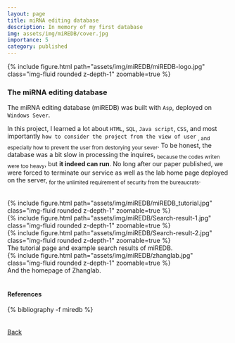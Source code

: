 ```yaml
---
layout: page
title: miRNA editing database
description: In memory of my first database
img: assets/img/miREDB/cover.jpg
importance: 5
category: published
---
```


<div class="row text-center">
    <div class="col-sm mt-3 mt-md-0">
    </div>
    <div class="col-sm mt-3 mt-md-0 text-center">
        {% include figure.html path="assets/img/miREDB/miREDB-logo.jpg" class="img-fluid rounded z-depth-1" zoomable=true %}
    </div>
    <div class="col-sm mt-3 mt-md-0">
    </div>
</div>

### The miRNA editing database

The miRNA editing database (miREDB) was built with `Asp`, deployed on `Windows Sever`.

In this project, I learned a lot about `HTML`, `SQL`, `Java script`, `CSS`, and most importantly `how to consider the project from the view of user` <sub>, and especially how to prevent the user from destorying your sever</sub>. To be honest, the database was a bit slow in processing the inquires, <sub>because the codes writen were too heavy</sub>, but **it indeed can run**. No long after our paper published, we were forced to terminate our service as well as the lab home page deployed on the server, <sub>for the unlimited requirement of security from the bureaucrats</sub>.

<br/>

<div class="row mt-3">
    <div class="col-sm mt-3 mt-md-0">
        {% include figure.html path="assets/img/miREDB/miREDB_tutorial.jpg" class="img-fluid rounded z-depth-1" zoomable=true %}
    </div>
    <div class="col-sm mt-3 mt-md-0">
        <div class="row mt-3">
            <div class="col-sm mt-3 mt-md-0">
                {% include figure.html path="assets/img/miREDB/Search-result-1.jpg" class="img-fluid rounded z-depth-1" zoomable=true %}
            </div>
        </div>
        <div class="row mt-3">
            <div class="col-sm mt-3 mt-md-1">
                {% include figure.html path="assets/img/miREDB/Search-result-2.jpg" class="img-fluid rounded z-depth-1" zoomable=true %}
            </div>
        </div>
    </div>
</div>
<div class="caption">
    The tutorial page and example search results of miREDB.
</div>

<div class="row text-center">
    <div class="col-sm mt-3 mt-md-0">
    </div>
    <div class="col-sm mt-3 mt-md-0 text-center">
        {% include figure.html path="assets/img/miREDB/zhanglab.jpg" class="img-fluid rounded z-depth-1" zoomable=true %}
    </div>
    <div class="col-sm mt-3 mt-md-0">
    </div>
</div>
<div class="caption">
    And the homepage of Zhanglab.
</div>

<br/>

#### References

<div class="publications">
    {% bibliography -f miredb %}
</div>

<br/>

<br/>
<a href="/projects/"><u>Back</u></a>



